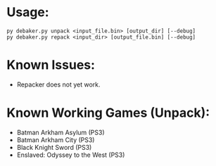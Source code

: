 # Usage:
```
py debaker.py unpack <input_file.bin> [output_dir] [--debug]
py debaker.py repack <input_dir> [output_file.bin] [--debug]
```
# Known Issues:
* Repacker does not yet work.
# Known Working Games (Unpack):
* Batman Arkham Asylum (PS3)
* Batman Arkham City (PS3)
* Black Knight Sword (PS3)
* Enslaved: Odyssey to the West (PS3)
